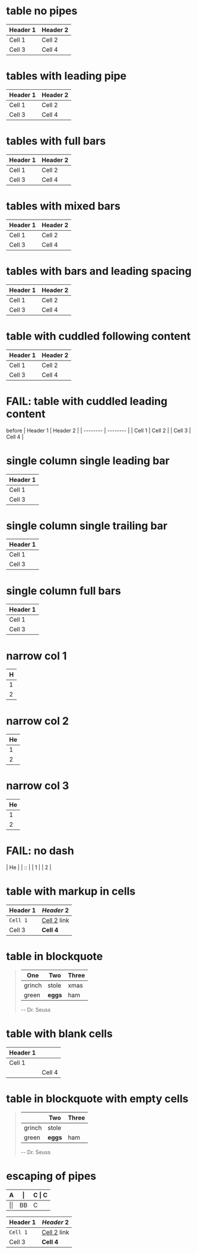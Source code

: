 # table no pipes

Header 1 | Header 2
-------- | --------
  Cell 1 | Cell 2
  Cell 3 | Cell 4


# tables with leading pipe

| Header 1 | Header 2
| -------- | --------
| Cell 1 | Cell 2
| Cell 3 | Cell 4

# tables with full bars

| Header 1 | Header 2 |
| -------- | -------- |
| Cell 1 | Cell 2 |
| Cell 3 | Cell 4 |


# tables with mixed bars

Header 1 | Header 2
| -------- | --------
Cell 1 | Cell 2 |
| Cell 3 | Cell 4 |


# tables with bars and leading spacing

 | Header 1 | Header 2 |
 | -------- | -------- |
 | Cell 1 | Cell 2 |
 | Cell 3 | Cell 4 |


# table with cuddled following content

| Header 1 | Header 2 |
| -------- | -------- |
| Cell 1 | Cell 2 |
| Cell 3 | Cell 4 |



# FAIL: table with cuddled leading content

before
| Header 1 | Header 2 |
| -------- | -------- |
| Cell 1 | Cell 2 |
| Cell 3 | Cell 4 |

# single column single leading bar

| Header 1
| --------
| Cell 1
| Cell 3

# single column single trailing bar

Header 1 |
-------- |
Cell 1 |
Cell 3 |

# single column full bars

| Header 1 |
| -------- |
| Cell 1 |
| Cell 3 |


# narrow col 1

| H |
| - |
| 1 |
| 2 |


# narrow col 2

| He |
| -- |
| 1 |
| 2 |


# narrow col 3

| He |
| --- |
| 1 |
| 2 |


# FAIL: no dash

| He |
| :: |
| 1 |
| 2 |


# table with markup in cells

| Header 1 | *Header* 2 |
| -------- | -------- |
| `Cell 1` | [Cell 2](http://example.com) link |
| Cell 3 | **Cell 4** |


# table in blockquote

> | One | Two | Three |
> | --- | --- | --- |
> |grinch|stole|xmas|
> |green|**eggs**|ham|
>
> -- Dr. Seuss


# table with blank cells

 | Header 1 |  |
 | -------- | -------- |
 | Cell 1 |          |
 |  | Cell 4 |


# table in blockquote with empty cells

> |  | Two | Three |
> | --- | --- | --- |
> |grinch|stole||
> |green|**eggs**|ham|
>
> -- Dr. Seuss


# escaping of pipes

| A  | \| | C \| C |
|--- |--- | ------ |
|\|\|| BB | C |





| Header 1 | *Header* 2 |
  | -------- | -------- |
  | `Cell 1` | [Cell 2](http://example.com) link |
  | Cell 3   | **Cell 4** |

